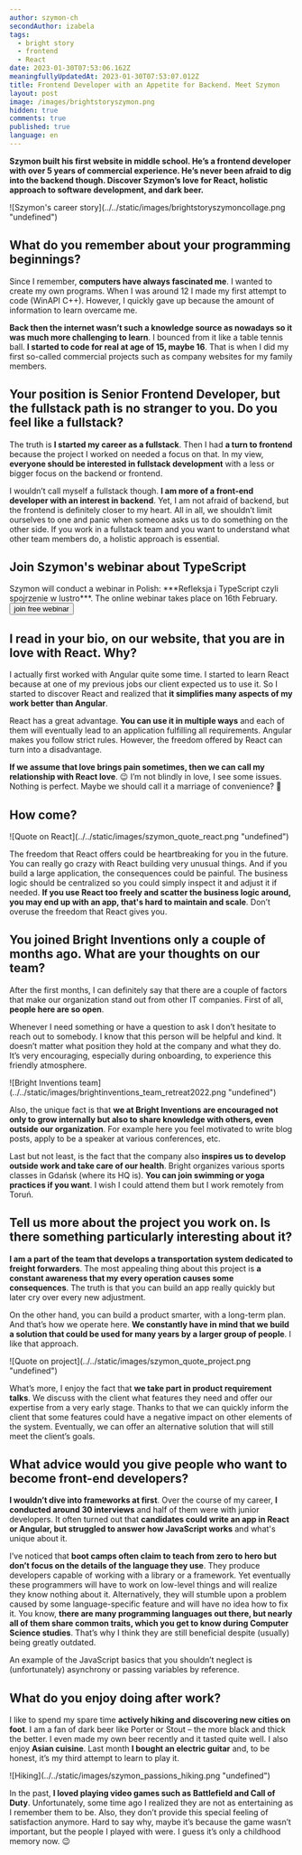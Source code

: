 ```yaml
---
author: szymon-ch
secondAuthor: izabela
tags:
  - bright story
  - frontend
  - React
date: 2023-01-30T07:53:06.162Z
meaningfullyUpdatedAt: 2023-01-30T07:53:07.012Z
title: Frontend Developer with an Appetite for Backend. Meet Szymon
layout: post
image: /images/brightstoryszymon.png
hidden: true
comments: true
published: true
language: en
---
```

**Szymon built his first website in middle school. He’s a frontend developer with over 5 years of commercial experience. He’s never been afraid to dig into the backend though. Discover Szymon’s love for React, holistic approach to software development, and dark beer.**

<div className="image">![Szymon's career story](../../static/images/brightstoryszymoncollage.png "undefined")</div>

## What do you remember about your programming beginnings?

Since I remember, **computers have always fascinated me**. I wanted to create my own programs. When I was around 12 I made my first attempt to code (WinAPI C++). However, I quickly gave up because the amount of information to learn overcame me.

**Back then the internet wasn’t such a knowledge source as nowadays so it was much more challenging to learn**. I bounced from it like a table tennis ball. **I started to code for real at age of 15, maybe 16**. That is when I did my first so-called commercial projects such as company websites for my family members.

## Your position is Senior Frontend Developer, but the fullstack path is no stranger to you. Do you feel like a fullstack?

The truth is **I started my career as a fullstack**. Then I had **a turn to frontend** because the project I worked on needed a focus on that. In my view, **everyone should be interested in fullstack development** with a less or bigger focus on the backend or frontend.

I wouldn’t call myself a fullstack though. **I am more of a front-end developer with an interest in backend**. Yet, I am not afraid of backend, but the frontend is definitely closer to my heart. All in all, we shouldn’t limit ourselves to one and panic when someone asks us to do something on the other side. If you work in a fullstack team and you want to understand what other team members do, a holistic approach is essential.

<div className="block-button"><h2>Join Szymon's webinar about TypeScript</h2><div>Szymon will conduct a webinar in Polish: ***Refleksja i TypeScript czyli spojrzenie w lustro***. The online webinar takes place on 16th February.</div><a href="https://webinar-typescript-refleksja.getresponsepages.com/"><button>join free webinar</button></a></div>

## I read in your bio, on our website, that you are in love with React. Why?

I actually first worked with Angular quite some time. I started to learn React because at one of my previous jobs our client expected us to use it. So I started to discover React and realized that **it simplifies many aspects of my work better than Angular**. 

React has a great advantage. **You can use it in multiple ways** and each of them will eventually lead to an application fulfilling all requirements. Angular makes you follow strict rules. However, the freedom offered by React can turn into a disadvantage. 

**If we assume that love brings pain sometimes, then we can call my relationship with React love**. 😉 I’m not blindly in love, I see some issues. Nothing is perfect. Maybe we should call it a marriage of convenience? 🙂

## How come?

<div className="image">![Quote on React](../../static/images/szymon_quote_react.png "undefined")</div>

The freedom that React offers could be heartbreaking for you in the future. You can really go crazy with React building very unusual things. And if you build a large application, the consequences could be painful. The business logic should be centralized so you could simply inspect it and adjust it if needed. **If you use React too freely and scatter the business logic around, you may end up with an app, that's hard to maintain and scale**. Don’t overuse the freedom that React gives you.

## You joined Bright Inventions only a couple of months ago. What are your thoughts on our team?

After the first months, I can definitely say that there are a couple of factors that make our organization stand out from other IT companies. First of all, **people here are so open**. 

Whenever I need something or have a question to ask I don’t hesitate to reach out to somebody. I know that this person will be helpful and kind. It doesn’t matter what position they hold at the company and what they do. It’s very encouraging, especially during onboarding, to experience this friendly atmosphere.

<div className="image">![Bright Inventions team](../../static/images/brightinventions_team_retreat2022.png "undefined")</div>

Also, the unique fact is that **we at Bright Inventions are encouraged not only to grow internally but also to share knowledge with others, even outside our organization**. For example here you feel motivated to write blog posts, apply to be a speaker at various conferences, etc. 

Last but not least, is the fact that the company also **inspires us to develop outside work and take care of our health**. Bright organizes various sports classes in Gdańsk (where its HQ is). **You can join swimming or yoga practices if you want**. I wish I could attend them but I work remotely from Toruń. 

## Tell us more about the project you work on. Is there something particularly interesting about it?

**I am a part of the team that develops a transportation system dedicated to freight forwarders**. The most appealing thing about this project is **a constant awareness that my every operation causes some consequences**. The truth is that you can build an app really quickly but later cry over every new adjustment.

On the other hand, you can build a product smarter, with a long-term plan. And that’s how we operate here. **We constantly have in mind that we build a solution that could be used for many years by a larger group of people**. I like that approach.

<div className="image">![Quote on project](../../static/images/szymon_quote_project.png "undefined")</div>

What’s more, I enjoy the fact that **we take part in product requirement talks**. We discuss with the client what features they need and offer our expertise from a very early stage. Thanks to that we can quickly inform the client that some features could have a negative impact on other elements of the system. Eventually, we can offer an alternative solution that will still meet the client’s goals.

## What advice would you give people who want to become front-end developers?

**I wouldn’t dive into frameworks at first**. Over the course of my career, **I conducted around 30 interviews** and half of them were with junior developers. It often turned out that **candidates could write an app in React or Angular, but struggled to answer how JavaScript works** and what's unique about it. 

I’ve noticed that **boot camps often claim to teach from zero to hero but don’t focus on the details of the language they use**. They produce developers capable of working with a library or a framework. Yet eventually these programmers will have to work on low-level things and will realize they know nothing about it. Alternatively, they will stumble upon a problem caused by some language-specific feature and will have no idea how to fix it. You know, **there are many programming languages out there, but nearly all of them share common traits, which you get to know during Computer Science studies**. That’s why I think they are still beneficial despite (usually) being greatly outdated.

An example of the JavaScript basics that you shouldn’t neglect is (unfortunately) asynchrony or passing variables by reference.

## What do you enjoy doing after work?

I like to spend my spare time **actively hiking and discovering new cities on foot**. I am a fan of dark beer like Porter or Stout – the more black and thick the better. I even made my own beer recently and it tasted quite well. I also enjoy **Asian cuisine**. Last month **I bought an electric guitar** and, to be honest, it’s my third attempt to learn to play it. 

<div className="image">![Hiking](../../static/images/szymon_passions_hiking.png "undefined")</div>

In the past, **I loved playing video games such as Battlefield and Call of Duty**. Unfortunately, some time ago I realized they are not as entertaining as I remember them to be. Also, they don’t provide this special feeling of satisfaction anymore. Hard to say why, maybe it’s because the game wasn’t important, but the people I played with were. I guess it’s only a childhood memory now. 😉
